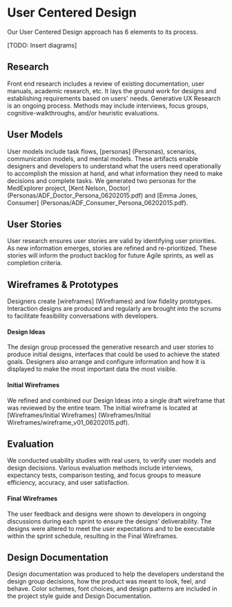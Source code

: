 # User Centered Design

Our User Centered Design approach has 6 elements to its process.

[TODO: Insert diagrams]

## Research

Front end research includes a review of existing documentation, user manuals, academic research, etc. It lays the ground work for designs and establishing requirements based on users' needs. Generative UX Research is an ongoing process. Methods may include interviews, focus groups, cognitive-walkthroughs, and/or heuristic evaluations.

## User Models

User models include task flows, [personas] (Personas), scenarios, communication models, and mental models. These artifacts enable designers and developers to understand what the users need operationally to accomplish the mission at hand, and what information they need to make decisions and complete tasks. We generated two personas for the MedExplorer project, [Kent Nelson, Doctor] (Personas/ADF_Doctor_Persona_06202015.pdf) and [Emma Jones, Consumer] (Personas/ADF_Consumer_Persona_06202015.pdf).

## User Stories

User research ensures user stories are valid by identifying user priorities. As new information emerges, stories are refined and re-prioritized. These stories will inform the product backlog for future Agile sprints, as well as completion criteria.

## Wireframes & Prototypes

Designers create [wireframes] (Wireframes) and low fidelity prototypes. Interaction designs are produced and regularly are brought into the scrums to facilitate feasibility conversations with developers.

#### Design Ideas

The design group processed the generative research and user stories to produce initial designs, interfaces that could be used to achieve the stated goals.  Designers also arrange and configure information and how it is displayed to make the most important data the most visible.

#### Initial Wireframes

We refined and combined our Design Ideas into a single draft wireframe that was reviewed by the entire team. The initial wireframe is located at [Wireframes/Initial Wireframes] (Wireframes/Initial Wireframes/wireframe_v01_06202015.pdf).

## Evaluation

We conducted usability studies with real users, to verify user models and design decisions. Various evaluation methods include interviews, expectancy tests, comparison testing, and focus groups to measure efficiency, accuracy, and user satisfaction.

#### Final Wireframes

The user feedback and designs were shown to developers in ongoing discussions during each sprint to ensure the designs’ deliverability.  The designs were altered to meet the user expectations and to be executable within the sprint schedule, resulting in the Final Wireframes.

## Design Documentation

Design documentation was produced to help the developers understand the design group decisions, how the product was meant to look, feel, and behave.  Color schemes, font choices, and design patterns are included in the project style guide and Design Documentation.

